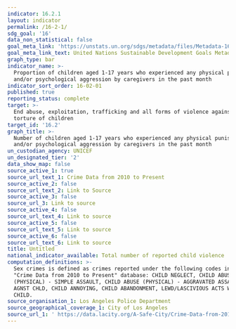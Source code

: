 ```yaml
---
indicator: 16.2.1
layout: indicator
permalink: /16-2-1/
sdg_goal: '16'
data_non_statistical: false
goal_meta_link: 'https://unstats.un.org/sdgs/metadata/files/Metadata-16-02-01.pdf'
goal_meta_link_text: United Nations Sustainable Development Goals Metadata (pdf 1361kB)
graph_type: bar
indicator_name: >-
  Proportion of children aged 1-17 years who experienced any physical punishment
  and/or psychological aggression by caregivers in the past month
indicator_sort_order: 16-02-01
published: true
reporting_status: complete
target: >-
  End abuse, exploitation, trafficking and all forms of violence against and
  torture of children
target_id: '16.2'
graph_title: >-
  Number of children aged 1-17 years who experienced any physical punishment
  and/or psychological aggression by caregivers in the past month
un_custodian_agency: UNICEF
un_designated_tier: '2'
data_show_map: false
source_active_1: true
source_url_text_1: Crime Data from 2010 to Present
source_active_2: false
source_url_text_2: Link to Source
source_active_3: false
source_url_3: Link to source
source_active_4: false
source_url_text_4: Link to source
source_active_5: false
source_url_text_5: Link to source
source_active_6: false
source_url_text_6: Link to source
title: Untitled
national_indicator_available: Total number of reported child violence
computation_definitions: >-
  Sex crimes is defined as crimes reported under the following codes in the LAPD
  "Crime Data from 2010 to Present" database: CHILD NEGLECT, CHILD ABUSE
  (PHYSICAL) - SIMPLE ASSAULT, CHILD ABUSE (PHYSICAL) - AGGRAVATED ASSAULT, CRM
  AGNST CHLD, CHILD ANNOYING, CHILD ABANDONMENT, LEWD/LASCIVIOUS ACTS WITH
  CHILD.
source_organisation_1: Los Angeles Police Department
source_geographical_coverage_1: City of Los Angeles
source_url_1: ' https://data.lacity.org/A-Safe-City/Crime-Data-from-2010-to-Present/63jg-8b9z'
---
```

